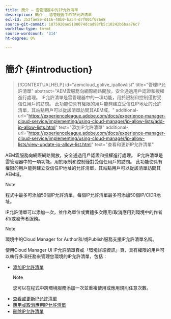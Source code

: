 ```yaml
---
title: 簡介 — 雲管理器中的IP允許清單
description: 簡介 — 雲管理器中的IP允許清單
exl-id: 352fae8e-d116-40b0-ba54-d7f001f076e8
source-git-commit: 1875920ae5180074dcad98fb5c10242b6baa76c7
workflow-type: tm+mt
source-wordcount: '314'
ht-degree: 0%

---
```


# 簡介 {#introduction}

>[!CONTEXTUALHELP]
>id="aemcloud_golive_ipallowlist"
>title="管理IP允許清單"
>abstract="AEM雲服務向網際網路開放，安全通過用戶認證和授權進行處理。 IP允許清單是雲管理器中的一項功能，用於限制和控制僅對受信任用戶的訪問。 此功能使具有權限的用戶能夠建立受信任IP地址的允許清單，其站點用戶可以從該清單訪問其AEM域。"
>additional-url="https://experienceleague.adobe.com/docs/experience-manager-cloud-service/implementing/using-cloud-manager/ip-allow-lists/add-ip-allow-lists.html" text="添加IP允許清單"
>additional-url="https://experienceleague.adobe.com/docs/experience-manager-cloud-service/implementing/using-cloud-manager/ip-allow-lists/view-update-ip-allow-list.html" text="查看和更新IP允許清單"

AEM雲服務向網際網路開放，安全通過用戶認證和授權進行處理。 IP允許清單是雲管理器中的一項功能，用於限制和控制僅對受信任用戶的訪問。 此功能使具有權限的用戶能夠建立受信任IP地址的允許清單，其站點用戶可以從該清單訪問其AEM域。

>[!NOTE]
>程式中最多可添加50個IP允許清單，每個IP允許清單最多可添加50個IP/CIDR地址。

IP允許清單可以添加一次，並作為單位或實體多次應用/取消應用到環境中的作者和/或發佈者服務。

>[!NOTE]
>環境中的Cloud Manager for Author和/或Publish服務支援IP允許清單名稱。

使用Cloud Manager UI IP允許清單頁或「環境詳細資訊」頁，具有權限的用戶可以執行多項任務來管理您環境的IP允許清單，包括：

* [添加IP允許清單](/help/implementing/cloud-manager/ip-allow-lists/add-ip-allow-lists.md)
   >[!NOTE]
   > 您可以在程式中跨環境服務添加一次並重複使用或應用規則任意次數。
* [查看或更新IP允許清單](/help/implementing/cloud-manager/ip-allow-lists/view-update-ip-allow-list.md)
* [應用或取消應用IP允許清單](/help/implementing/cloud-manager/ip-allow-lists/apply-allow-list.md)
* [刪除IP允許清單](/help/implementing/cloud-manager/ip-allow-lists/delete-ip-allow-list.md)

